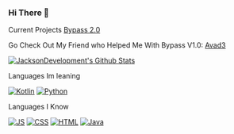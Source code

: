 ### Hi There 👋
Current Projects
[Bypass 2.0](https://bypassib.tk)

Go Check Out My Friend who Helped Me With Bypass V1.0: [Avad3](https://github.com/Avad3)

[![JacksonDevelopment's Github Stats](https://github-readme-stats.vercel.app/api?username=JacksonDevelopment&show_icons=true&theme=github_dark&locale=en&border_radius=35)](https://github.com/anuraghazra/github-readme-stats)

Languages Im leaning

[![Kotlin](https://img.icons8.com/color/48/000000/kotlin.png)](https://kotlinlang.org/)
[![Python](https://img.icons8.com/color/48/000000/python.png)](https://python.org/)

Languages I Know

[![JS](https://img.icons8.com/color/48/000000/javascript.png)](https://www.javascript.com/)
[![CSS](https://img.icons8.com/color/48/000000/css3.png)](https://www.w3schools.com/css/)
[![HTML](https://img.icons8.com/color/48/000000/html-5.png)](https://www.w3schools.com/html/)
[![Java](https://img.icons8.com/color/48/000000/java.png)](https://java.com/en/)

 

<!---
JacksonDevelopment/JacksonDevelopment is a ✨ special ✨ repository because its `README.md` (this file) appears on your GitHub profile.
You can click the Preview link to take a look at your changes.
--->
